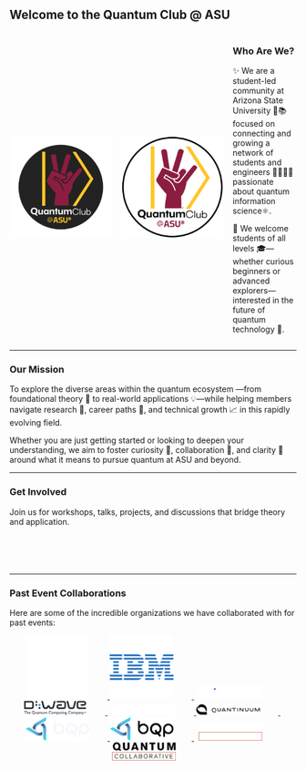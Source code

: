 
## Welcome to the Quantum Club @ ASU

<div style="display:flex; align-items:center; gap:16px;">
  <img src="assets/img/LogoV3_CircleDark.png" class="light" alt="Light mode only" style="width:180px; max-width:200px; height:auto;">
  <img src="assets/img/LogoV3_Circle.png" class="dark" alt="Dark mode only" style="width:180px; max-width:200px; height:auto;">
  <div>
    <h3> Who Are We? </h3>
    <p>
    ✨ We are a student-led community at Arizona State University 🌵📚 focused on connecting and growing a network of students and engineers 👩‍💻👨‍🔬 passionate about quantum information science⚛️.

  🙌 We welcome students of all levels 🎓—whether curious beginners or advanced explorers—interested in the future of quantum technology 🚀.
    </p>
  </div>
</div>

<hr> 

### Our Mission
To explore the diverse areas within the quantum ecosystem —from foundational theory 📖 to real-world applications 💡—while helping members navigate research 🔬, career paths 🧭, and technical growth 📈 in this rapidly evolving field.

Whether you are just getting started or looking to deepen your understanding, we aim to foster curiosity 🤔, collaboration 🤗, and clarity 🔎 around what it means to pursue quantum at ASU and beyond.

<hr> 

### Get Involved
Join us for workshops, talks, projects, and discussions that bridge theory and application.

<center>
<div class="social mt-2" style="font-size: 4.5rem; margin-top: -2rem">
    <a href="https://discord.gg/GfJUfyRpty"><i class="bi bi-discord"></i></a>&nbsp;
    <a href="mailto:quantumclub.asu@gmail.com"><i class="fa fa-envelope"></i></a>&nbsp;
    <a href="https://www.linkedin.com/company/quantum-club-asu/"><i class="fab fa-linkedin"></i></a>&nbsp;
    <a href="https://www.instagram.com/quantumclubasu/"><i class="bi bi-instagram"></i></a>&nbsp;
</div>
</center>

<hr> 

### Past Event Collaborations
Here are some of the incredible organizations we have collaborated with for past events:

<center>
<div class="image-grid" style="align-items: center;">
  <a href="https://www.ibm.com/quantum">
    <img src="assets/img/partners/PNGs/IBM_dark.png" alt="IBM" class="dark" style="width: 7rem;; margin-right:2rem;">
    <img src="assets/img/partners/PNGs/IBM_light.png" alt="IBM" class="light" style="width: 7rem;; margin-right:2rem;">
  </a>
  &nbsp;
  <a href="https://www.dwavequantum.com/">
    <img src="assets/img/partners/PNGs/D-Wave_dark.png" alt="D-Wave" class="dark" style="width: 7rem;; margin-right:2rem;">
    <img src="assets/img/partners/PNGs/D-Wave_light.png" alt="D-Wave" class="light" style="width: 7rem;; margin-right:2rem;">
  </a>
  &nbsp;
  <a href="https://www.quantinuum.com/">
    <img src="assets/img/partners/PNGs/Quantinuum_dark.png" alt="Quantinuum" class="dark" style="width: 7rem;; margin-right:2rem;">
    <img src="assets/img/partners/PNGs/Quantinuum_light.png" alt="Quantinuum" class="light" style="width: 7rem;; margin-right:2rem;">
  </a>
  &nbsp;
  <a href="https://www.bqpsim.com/">
    <img src="assets/img/partners/PNGs/BQP_dark.png" alt="BQP" class="dark" style="width: 7rem;; margin-right:2rem;">
    <img src="assets/img/partners/PNGs/BQP_light.png" alt="BQP" class="light" style="width: 7rem;; margin-right:2rem;">
  </a>
  &nbsp;
  <a href="https://quantumcollaborative.org/">
    <img src="assets/img/partners/PNGs/QuantumCollaborative_dark.png" alt="QuantumCollaborative" class="dark" style="width: 7rem;; margin-right:2rem;">
    <img src="assets/img/partners/PNGs/QuantumCollaborative_light.png" alt="QuantumCollaborative" class="light" style="width: 7rem;; margin-right:2rem;">
  </a>
</div>
</center>
